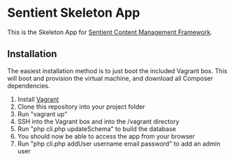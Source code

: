 Sentient Skeleton App
=====================

This is the Skeleton App for [Sentient Content Management Framework](https://github.com/mikegibson/sentient).

Installation
------------
The easiest installation method is to just boot the included Vagrant box. This will boot and provision the virtual machine, and download all Composer dependencies.

1. Install [Vagrant](http://www.vagrantup.com/)
2. Clone this repository into your project folder
3. Run "vagrant up"
4. SSH into the Vagrant box and into the /vagrant directory
5. Run "php cli.php updateSchema" to build the database
6. You should now be able to access the app from your browser
7. Run "php cli.php addUser username email password" to add an admin user